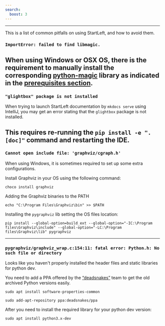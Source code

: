 ```yaml
---
search:
  boost: 3 
---
```

---

This is a list of common pitfalls on using StartLeft, and how to avoid them.

### `ImportError: failed to find libmagic.`
When using Windows or OSX OS, there is the requirement to manually install the corresponding 
<a href="https://github.com/ahupp/python-magic" target="_blank">python-magic</a> 
library as indicated in the [prerequisites section](Quickstart-Guide-for-Beginners.md#prerequisites).
---

### `"glightbox" package is not installed` 
When trying to launch StartLeft documentation by `mkdocs serve` using IntelliJ, you may get an 
error stating that the `glightbox` package is not installed. 

This requires re-running the `pip install -e ".[doc]"` 
command and restarting the IDE.
---

### `Cannot open include file: 'graphviz/cgraph.h'`
When using Windows, it is sometimes required to set up some extra configurations. 

Install Graphviz in your OS using the following command:
```shell
choco install graphviz
```

Adding the Graphviz binaries to the PATH
```shell
echo "C:\Program Files\Graphviz\bin" >> $PATH
```

Installing the `pygraphviz` lib setting the OS files location: 

```shell
pip install --global-option=build_ext --global-option="-IC:\Program files\Graphviz\include" --global-option="-LC:\Program files\Graphviz\lib" pygraphviz
```

---

### `pygraphviz/graphviz_wrap.c:154:11: fatal error: Python.h: No such file or directory`
Looks like you haven't properly installed the header files and static libraries for python dev.

You need to add a PPA offered by the 
<a href="https://launchpad.net/~deadsnakes/+archive/ubuntu/ppa" target="_blank">“deadsnakes”</a>
team to get the old archived Python versions easily.

```shell
sudo apt install software-properties-common
```

```shell
sudo add-apt-repository ppa:deadsnakes/ppa
```

After you need to install the required library for your python dev version:

```shell
sudo apt install python3.x-dev
```
